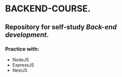# BACKEND-COURSE.

## Repository for self-study _**Back-end** development_.

### Practice with:

- NodeJS
- ExpressJS
- NestJS